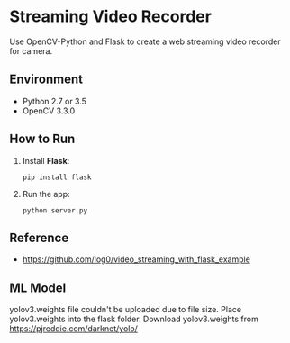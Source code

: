 # Streaming Video Recorder
Use OpenCV-Python and Flask to create a web streaming video recorder for camera.

## Environment
* Python 2.7 or 3.5
* OpenCV 3.3.0

## How to Run 
1. Install **Flask**:

    ```
    pip install flask
    ```

2. Run the app:

    ```
    python server.py
    ```

## Reference
* https://github.com/log0/video_streaming_with_flask_example

## ML Model 
yolov3.weights file couldn't be uploaded due to file size. 
Place yolov3.weights into the flask folder. 
Download yolov3.weights from https://pjreddie.com/darknet/yolo/
